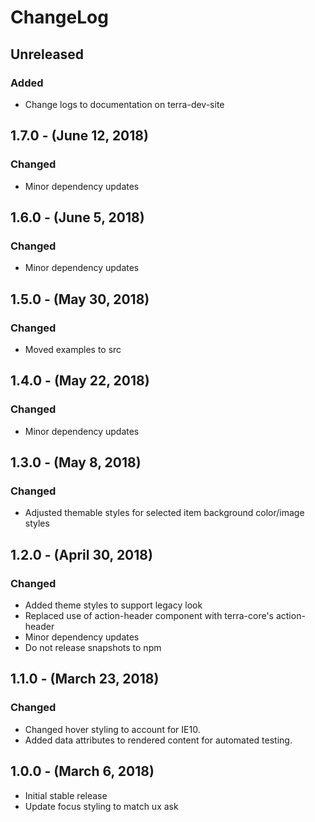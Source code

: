 ChangeLog
=========

Unreleased
-----------------
### Added
* Change logs to documentation on terra-dev-site

1.7.0 - (June 12, 2018)
------------------
### Changed
* Minor dependency updates

1.6.0 - (June 5, 2018)
------------------
### Changed
* Minor dependency updates

1.5.0 - (May 30, 2018)
------------------
### Changed
* Moved examples to src

1.4.0 - (May 22, 2018)
------------------
### Changed
* Minor dependency updates

1.3.0 - (May 8, 2018)
------------------
### Changed
* Adjusted themable styles for selected item background color/image styles

1.2.0 - (April 30, 2018)
------------------
### Changed
* Added theme styles to support legacy look
* Replaced use of action-header component with terra-core's action-header
* Minor dependency updates
* Do not release snapshots to npm

1.1.0 - (March 23, 2018)
------------------
### Changed
* Changed hover styling to account for IE10.
* Added data attributes to rendered content for automated testing.

1.0.0 - (March 6, 2018)
------------------
* Initial stable release
* Update focus styling to match ux ask
